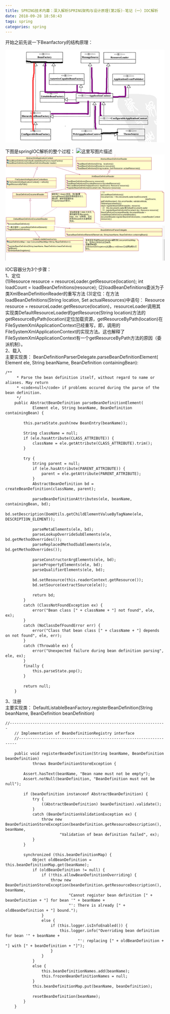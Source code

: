 ```yaml
---
title: SPRING技术内幕：深入解析SPRING架构与设计原理(第2版)-笔记（一）IOC解析
date: 2018-09-28 18:58:43
tags: spring
categories: spring
---
```

开始之前先说一下Beanfactory的结构原理：

![这里写图片描述](2018/09/28/SPRING技术内幕：深入解析SPRING架构与设计原理-第2版-笔记（一）IOC解析/20150610213912663.png)
<!-- more -->

下图是springIOC解析的整个过程：
![这里写图片描述](2018/09/28/SPRING技术内幕：深入解析SPRING架构与设计原理-第2版-笔记（一）IOC解析/20150518222648397)![这里写图片描述](2018/09/28/SPRING技术内幕：深入解析SPRING架构与设计原理-第2版-笔记（一）IOC解析/20150518222843084.png)![这里写图片描述](2018/09/28/SPRING技术内幕：深入解析SPRING架构与设计原理-第2版-笔记（一）IOC解析/20150518223322309.png)

IOC容器分为3个步骤：     
1、定位               
(1)Resource resource = resourceLoader.getResource(location);
int loadCount = loadBeanDefinitions(resource);
(2)loadBeanDefinitions委派为子类XmlBeanDefinitionReader的重写方法
(3)定位：在方法loadBeanDefinitions(String location, Set<Resource> actualResources)中语句：
Resource resource = resourceLoader.getResource(location)，resourceLoader调用其实现类DefaultResourceLoader的getResource(String location)方法的getResourceByPath(location)定位加载资源，getResourceByPath(location)在FileSystemXmlApplicationContext已经重写，即，调用的FileSystemXmlApplicationContext的实现方法。这也解释了FileSystemXmlApplicationContext有一个getResourceByPath方法的原因（委派机制）。                
2、载入      
主要实现类：
BeanDefinitionParserDelegate.parseBeanDefinitionElement(
			Element ele, String beanName, BeanDefinition containingBean):

```
/**
	 * Parse the bean definition itself, without regard to name or aliases. May return
	 * <code>null</code> if problems occured during the parse of the bean definition.
	 */
	public AbstractBeanDefinition parseBeanDefinitionElement(
			Element ele, String beanName, BeanDefinition containingBean) {

		this.parseState.push(new BeanEntry(beanName));

		String className = null;
		if (ele.hasAttribute(CLASS_ATTRIBUTE)) {
			className = ele.getAttribute(CLASS_ATTRIBUTE).trim();
		}

		try {
			String parent = null;
			if (ele.hasAttribute(PARENT_ATTRIBUTE)) {
				parent = ele.getAttribute(PARENT_ATTRIBUTE);
			}
			AbstractBeanDefinition bd = createBeanDefinition(className, parent);

			parseBeanDefinitionAttributes(ele, beanName, containingBean, bd);
			bd.setDescription(DomUtils.getChildElementValueByTagName(ele, DESCRIPTION_ELEMENT));

			parseMetaElements(ele, bd);
			parseLookupOverrideSubElements(ele, bd.getMethodOverrides());
			parseReplacedMethodSubElements(ele, bd.getMethodOverrides());

			parseConstructorArgElements(ele, bd);
			parsePropertyElements(ele, bd);
			parseQualifierElements(ele, bd);

			bd.setResource(this.readerContext.getResource());
			bd.setSource(extractSource(ele));

			return bd;
		}
		catch (ClassNotFoundException ex) {
			error("Bean class [" + className + "] not found", ele, ex);
		}
		catch (NoClassDefFoundError err) {
			error("Class that bean class [" + className + "] depends on not found", ele, err);
		}
		catch (Throwable ex) {
			error("Unexpected failure during bean definition parsing", ele, ex);
		}
		finally {
			this.parseState.pop();
		}

		return null;
	}

```


3、注册   
主要实现类：
DefaultListableBeanFactory.registerBeanDefinition(String beanName, BeanDefinition beanDefinition)

```
//---------------------------------------------------------------------
	// Implementation of BeanDefinitionRegistry interface
	//---------------------------------------------------------------------

	public void registerBeanDefinition(String beanName, BeanDefinition beanDefinition)
			throws BeanDefinitionStoreException {

		Assert.hasText(beanName, "Bean name must not be empty");
		Assert.notNull(beanDefinition, "BeanDefinition must not be null");

		if (beanDefinition instanceof AbstractBeanDefinition) {
			try {
				((AbstractBeanDefinition) beanDefinition).validate();
			}
			catch (BeanDefinitionValidationException ex) {
				throw new BeanDefinitionStoreException(beanDefinition.getResourceDescription(), beanName,
						"Validation of bean definition failed", ex);
			}
		}

		synchronized (this.beanDefinitionMap) {
			Object oldBeanDefinition = this.beanDefinitionMap.get(beanName);
			if (oldBeanDefinition != null) {
				if (!this.allowBeanDefinitionOverriding) {
					throw new BeanDefinitionStoreException(beanDefinition.getResourceDescription(), beanName,
							"Cannot register bean definition [" + beanDefinition + "] for bean '" + beanName +
							"': There is already [" + oldBeanDefinition + "] bound.");
				}
				else {
					if (this.logger.isInfoEnabled()) {
						this.logger.info("Overriding bean definition for bean '" + beanName +
								"': replacing [" + oldBeanDefinition + "] with [" + beanDefinition + "]");
					}
				}
			}
			else {
				this.beanDefinitionNames.add(beanName);
				this.frozenBeanDefinitionNames = null;
			}
			this.beanDefinitionMap.put(beanName, beanDefinition);

			resetBeanDefinition(beanName);
		}
	}
```
